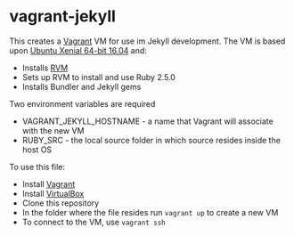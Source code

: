 # vagrant-jekyll

This creates a [Vagrant](https://www.vagrantup.com) VM for use im Jekyll development. The VM is based upon [Ubuntu Xenial 64-bit 16.04](https://app.vagrantup.com/ubuntu/boxes/xenial64) and:
* Installs [RVM](https://rvm.io/)
* Sets up RVM to install and use Ruby 2.5.0
* Installs Bundler and Jekyll gems

Two environment variables are required
* VAGRANT_JEKYLL_HOSTNAME - a name that Vagrant will associate with the new VM
* RUBY_SRC - the local source folder in which source resides inside the host OS

To use this file:
* Install [Vagrant](https://www.vagrantup.com)
* Install [VirtualBox](https://www.virtualbox.org/) 
* Clone this repository
* In the folder where the file resides run `vagrant up` to create a new VM
* To connect to the VM, use `vagrant ssh` 
